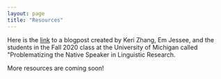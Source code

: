 ```yaml
---
layout: page
title: "Resources"
---
```


Here is the [link](https://sites.google.com/umich.edu/ccc-lab/problematizing-the-native-speaker-blogpost) to a blogpost created by Keri Zhang, Em Jessee, and the students in the Fall 2020 class at the University of Michigan called "Problematizing the Native Speaker in Linguistic Research.

More resources are coming soon!

